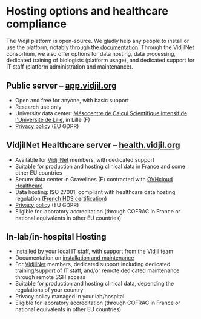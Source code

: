 
# Hosting options and healthcare compliance

The Vidjil platform is open-source.
We gladly help any people to install or use the platform, notably through the [documentation](http://vidjil.org/doc).
Through the VidjilNet consortium, we also offer options for data hosting, data processing,
dedicated training of biologists (platform usage),
and dedicated support for IT staff (platform administration and maintenance).

## Public server – [app.vidjil.org](https://app.vidjil.org)

- Open and free for anyone, with basic support
- Research use only
- University data center: [Mésocentre de Calcul Scientifique Intensif de l'Université de Lille](http://hpc.univ-lille.fr/), in Lille (F)
- [Privacy policy](privacy.md) (EU GDPR)

## VidjilNet Healthcare server – [health.vidjil.org](http://health.vidjil.org)

- Available for [VidjilNet](http://www.vidjil.net) members, with dedicated support
- Suitable for production and hosting clinical data in France and some other EU countries
- Secure data center in Gravelines (F) contracted with [OVHcloud Healthcare](https://www.ovhcloud.com/en/enterprise/solutions/certified-cloud-solutions/healthcare-data-hosting-hds/)
- Data hosting: ISO 27001, compliant with healthcare data hosting regulation ([French HDS certification](https://ue.esante.gouv.fr/information-systems-security-pre-condition-trust/health-data-hosting-hds))
- [Privacy policy](privacy.md) (EU GDPR)
- Eligible for laboratory accreditation (through COFRAC in France or national equivalents in other EU countries)

## In-lab/in-hospital Hosting

- Installed by your local IT staff, with support from the Vidjil team
- Documentation on [installation and maintenance](server.md#docker-installation)
- For [VidjilNet](http://www.vidjil.net) members, dedicated support including dedicated training/support of IT staff, and/or remote dedicated maintenance through remote SSH access
- Suitable for production and hosting clinical data, depending the regulations of your country
- Privacy policy managed in your lab/hospital
- Eligible for laboratory accreditation (through COFRAC in France or national equivalents in other EU countries)
